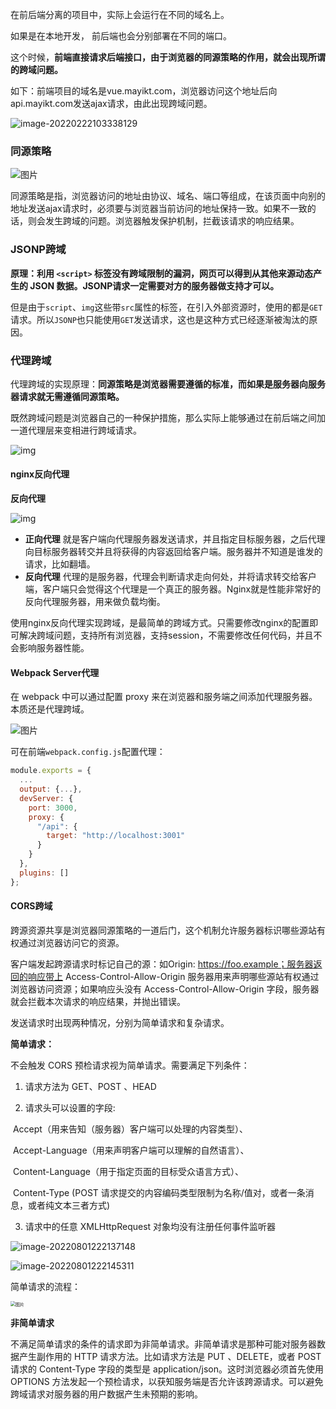 

在前后端分离的项目中，实际上会运行在不同的域名上。

如果是在本地开发， 前后端也会分别部署在不同的端口。

这个时候，**前端直接请求后端接口，由于浏览器的同源策略的作用，就会出现所谓的跨域问题。**



如下：前端项目的域名是vue.mayikt.com，浏览器访问这个地址后向api.mayikt.com发送ajax请求，由此出现跨域问题。

![image-20220222103338129](C:\Users\64554\AppData\Roaming\Typora\typora-user-images\image-20220222103338129.png)





### 同源策略

![图片](https://mmbiz.qpic.cn/mmbiz_png/TdGLaSU675g4DAZVKvyibzSibMa3kMOspnmNibvAjsvE13fQJicIQmKvvrcDcib1OibkxvIcCXktPTnsxetoaBKbWbhw/640?wx_fmt=png&tp=webp&wxfrom=5&wx_lazy=1&wx_co=1)



同源策略是指，浏览器访问的地址由协议、域名、端口等组成，在该页面中向别的地址发送ajax请求时，必须要与浏览器当前访问的地址保持一致。如果不一致的话，则会发生跨域的问题。浏览器触发保护机制，拦截该请求的响应结果。





### JSONP跨域

**原理：利用 `<script>` 标签没有跨域限制的漏洞，网页可以得到从其他来源动态产生的 JSON 数据。JSONP请求一定需要对方的服务器做支持才可以。**

但是由于`script`、`img`这些带`src`属性的标签，在引入外部资源时，使用的都是`GET`请求。所以`JSONP`也只能使用`GET`发送请求，这也是这种方式已经逐渐被淘汰的原因。



### 代理跨域

代理跨域的实现原理：**同源策略是浏览器需要遵循的标准，而如果是服务器向服务器请求就无需遵循同源策略。**

既然跨域问题是浏览器自己的一种保护措施，那么实际上能够通过在前后端之间加一道代理层来变相进行跨域请求。

![img](https://p1-jj.byteimg.com/tos-cn-i-t2oaga2asx/gold-user-assets/2019/1/17/1685c5bed77e7788~tplv-t2oaga2asx-watermark.awebp)



#### nginx反向代理

**反向代理**

![img](https://p1-jj.byteimg.com/tos-cn-i-t2oaga2asx/gold-user-assets/2020/3/22/170ffd97d0b1cf15~tplv-t2oaga2asx-zoom-in-crop-mark:1304:0:0:0.awebp)

+ **正向代理** 就是客户端向代理服务器发送请求，并且指定目标服务器，之后代理向目标服务器转交并且将获得的内容返回给客户端。服务器并不知道是谁发的请求，比如翻墙。
+ **反向代理** 代理的是服务器，代理会判断请求走向何处，并将请求转交给客户端，客户端只会觉得这个代理是一个真正的服务器。Nginx就是性能非常好的反向代理服务器，用来做负载均衡。



使用nginx反向代理实现跨域，是最简单的跨域方式。只需要修改nginx的配置即可解决跨域问题，支持所有浏览器，支持session，不需要修改任何代码，并且不会影响服务器性能。





#### Webpack Server代理

在 webpack 中可以通过配置 proxy 来在浏览器和服务端之间添加代理服务器。本质还是代理跨域。

![图片](https://mmbiz.qpic.cn/mmbiz_png/TdGLaSU675g4DAZVKvyibzSibMa3kMOspnV0aLvp2Eu5E9VkvEuf4ZdNXO1tK0Nchib9rBt9651q8ZCqkmaRmCicSA/640?wx_fmt=png&tp=webp&wxfrom=5&wx_lazy=1&wx_co=1)

可在前端`webpack.config.js`配置代理：

```js
module.exports = {
  ...
  output: {...},
  devServer: {
    port: 3000,
    proxy: {
      "/api": {
        target: "http://localhost:3001"
      }
    }
  },
  plugins: []
};
```



#### CORS跨域

跨源资源共享是浏览器同源策略的一道后门，这个机制允许服务器标识哪些源站有权通过浏览器访问它的资源。



客户端发起跨源请求时标记自己的源：如Origin: https://foo.example；服务器返回的响应带上 Access-Control-Allow-Origin 服务器用来声明哪些源站有权通过浏览器访问资源；如果响应头没有 Access-Control-Allow-Origin 字段，服务器就会拦截本次请求的响应结果，并抛出错误。



发送请求时出现两种情况，分别为简单请求和复杂请求。

**简单请求：**

不会触发 CORS 预检请求视为简单请求。需要满足下列条件：

1. 请求方法为 GET、POST 、HEAD



2. 请求头可以设置的字段: 

​		Accept（用来告知（服务器）客户端可以处理的内容类型）、

​		Accept-Language（用来声明客户端可以理解的自然语言）、

​		Content-Language（用于指定页面的目标受众语言方式）、

​		Content-Type (POST 请求提交的内容编码类型限制为名称/值对，或者一条消息，或者纯文本三者方式)



3. 请求中的任意 XMLHttpRequest 对象均没有注册任何事件监听器

![image-20220801222137148](C:\Users\64554\AppData\Roaming\Typora\typora-user-images\image-20220801222137148.png)

![image-20220801222145311](C:\Users\64554\AppData\Roaming\Typora\typora-user-images\image-20220801222145311.png)



简单请求的流程：

<img src="https://mmbiz.qpic.cn/mmbiz_png/TdGLaSU675g4DAZVKvyibzSibMa3kMOspnfXZ8x7UDBCzYVMlJ8sETayDz7Lib3Opcicek9b5z1vC0qfiaZWj8VmRzA/640?wx_fmt=png&tp=webp&wxfrom=5&wx_lazy=1&wx_co=1" alt="图片" style="zoom: 50%;" />





**非简单请求**

不满足简单请求的条件的请求即为非简单请求。非简单请求是那种可能对服务器数据产生副作用的 HTTP 请求方法。比如请求方法是 PUT 、DELETE，或者 POST 请求的 Content-Type 字段的类型是 application/json。这时浏览器必须首先使用 OPTIONS 方法发起一个预检请求，以获知服务端是否允许该跨源请求。可以避免跨域请求对服务器的用户数据产生未预期的影响。